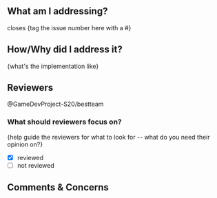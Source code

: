 ## What am I addressing?
closes {tag the issue number here with a #}

## How/Why did I address it?
{what's the implementation like}

## Reviewers
@GameDevProject-S20/bestteam
### What should reviewers focus on?
{help guide the reviewers for what to look for -- what do you need their opinion on?}
- [x] reviewed
- [ ] not reviewed

## Comments & Concerns 

